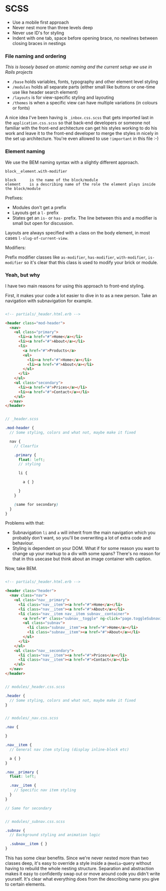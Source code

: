 # SCSS

- Use a mobile first approach
- Never nest more than three levels deep
- Never use ID's for styling
- Indent with one tab, space before opening brace, no newlines between closing braces in nestings

### File naming and ordering

*This is loosely based on atomic naming and the current setup we use in Rails projects*

- `/base` holds variables, fonts, typography and other element level styling
- `/modules` holds all separate parts (either small like buttons or one-time use like header search element)
- `/layouts` is for view-specific styling and layouting
- `/themes` is when a specific view can have multiple variations (in colours or fonts)

A nice idea I've been having is `_inbox.css.scss` that gets imported last in the `application.css.scss` so that back-end developers or someone not familiar with the front-end architecture can get his styles working to do his work and leave it to the front-end developer to merge the styles in nicely in the set up architecture. You're even allowed to use `!important` in this file :-)

### Element naming

We use the BEM naming syntax with a slightly different approach.

```
block__element.with-modifier

block      is the name of the block/module
element    is a describing name of the role the element plays inside the block/module
```

Prefixes:

- Modules don't get a prefix
- Layouts get a `l-` prefix
- States get an `is-` or `has-` prefix. The line between this and a modifier is small but open for discussion.

Layouts are always specified with a class on the body element, in most cases `l-slug-of-current-view`.

Modifiers:

Prefix modifier classes like `as-modifier`, `has-modifier`, `with-modifier`, `is-modifier` so it's clear that this class is used to modify your brick or module.

### Yeah, but why

I have two main reasons for using this approach to front-end styling.

First, it makes your code a lot easier to dive in to as a new person. Take an navigation with subnavigation for example.

```html

<!-- partials/_header.html.erb -->

<header class="mod-header">
  <nav>
    <ul class="primary">
      <li><a href="#">Home</a></li>
      <li><a href="#">About</a></li>
      <li>
        <a href="#">Products</a>
        <ul>
          <li><a href="#">Home</a></li>
          <li><a href="#">About</a></li>
        </ul>
      </li>
    </ul>
    <ul class="secondary">
      <li><a href="#">Prices</a></li>
      <li><a href="#">Contact</a></li>
    </ul>
  </nav>
</header>
```

```scss

// _header.scss

.mod-header {
  // Some styling, colors and what not, maybe make it fixed

  nav {
    // Clearfix

    .primary {
      float: left;
      // styling

      li {

        a { }

      }
    }

    (same for secondary)
  }
}
```

Problems with that:

- Subnavigation `li` and `a` will inherit from the main navigation which you probably don't want, so you'll be overwriting a lot of extra code and behaviour.
- Styling is dependent on your DOM. What if for some reason you want to change up your markup to a div with some spans? There's no reason for that in this usecase but think about an image container with caption.

Now, take BEM.

```html

<!-- partials/_header.html.erb -->

<header class="header">
  <nav class="nav">
    <ul class="nav__primary">
      <li class="nav__item"><a href="#">Home</a></li>
      <li class="nav__item"><a href="#">About</a></li>
      <li class="nav__item nav__item subnav__container">
        <a href="#" class="subnav__toggle" ng-click="page.toggleSubnavigation()">Products</a>
        <ul class="subnav">
          <li class="subnav__item"><a href="#">Home</a></li>
          <li class="subnav__item"><a href="#">About</a></li>
        </ul>
      </li>
    </ul>
    <ul class="nav__secondary">
      <li class="nav__item"><a href="#">Prices</a></li>
      <li class="nav__item"><a href="#">Contact</a></li>
    </ul>
  </nav>
</header>
```

```scss

// modules/_header.css.scss

.header {
  // Some styling, colors and what not, maybe make it fixed
}
```

```scss

// modules/_nav.css.scss

.nav {

}

.nav__item {
  // General nav item styling (display inline-block etc)

  a { }
}

.nav__primary {
  float: left;

  .nav__item {
    // Specific nav item styling
  }
}

// Same for secondary
```

```scss

// modules/_subnav.css.scss

.subnav {
  // Background styling and animation logic

  .subnav__item { }
}
```

This has some clear benefits. Since we're never nested more than two classes deep, it's easy to override a style inside a `@media`-query without having to rebuild the whole nesting structure. Separation and abstraction makes it easy to confidently swap out or move around code you didn't write yourself. It's clear what everything does from the describing name you give to certain elements.

